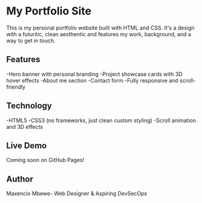 # My Portfolio Site
 This is my personal portfolio website built with HTML and CSS. It's a design with a futuritic, clean aesthentic and features my work, background, and a way to get in touch.

 ## Features
 -Hero banner with personal branding
 -Project showcase cards with 3D hover effects
 -About me section
 -Contact form
 -Fully responsive and scroll-friendly

 ## Technology
 -HTML5
 -CSS3 (no frameworks, just clean custom styling)
 -Scroll animation and 3D effects

 ## Live Demo
 Coming soon on GitHub Pages!

 ## Author
 Maxencio Mbewe- Web Designer & Aspiring DevSecOps